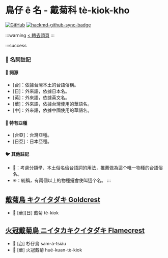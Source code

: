 # 鳥仔 ê 名 - 戴菊科 tè-kiok-kho

[![GitHub](https://img.shields.io/badge/GitHub-black?logo=github)](https://github.com/siansiansu/tsiau-a-e-mia)
[![hackmd-github-sync-badge](https://hackmd.io/76GUiLJqQvWf10uHC1xTEw/badge)](https://hackmd.io/76GUiLJqQvWf10uHC1xTEw)

:::warning
[< 轉去頭頁](https://hackmd.io/@siansiansu/Hy4VzNvha)
:::

:::success
### 📖 名詞註記

#### 📎 詞源

- [台]：依據台灣本土的台語俗稱。
- [日]：外來語，依據日本名。
- [英]：外來語，依據英文名。
- [華]：外來語，依據台灣使用的華語名。
- [中]：外來語，依據中國使用的華語名。

#### 🎏 特有亞種

- [台亞]：台灣亞種。
- [日亞]：日本亞種。

#### 🐦 其他註記

- 🎯：考慮分類學、本土俗名佮台語詞的用法，推薦做為這个唯一物種的台語俗名。
- ✳️：統稱，有兩個以上的物種攏會使叫這个名。
:::

## [戴菊鳥 キクイタダキ Goldcrest](https://ebird.org/species/goldcr1)

- 🎯 [華][日] 戴菊 tè-kiok

## [火冠戴菊鳥 ニイタカキクイタダキ Flamecrest](https://ebird.org/species/flamec1)

- 🎯 [台] 杉仔鳥 sam-á-tsiáu
- 🎯 [華] 火冠戴菊 hué-kuan-tè-kiok
